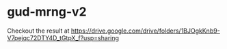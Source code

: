 # gud-mrng-v2

Checkout the result at https://drive.google.com/drive/folders/1BJOgkKnb9-V7pejqc72DTY4D_tGtpX_f?usp=sharing

